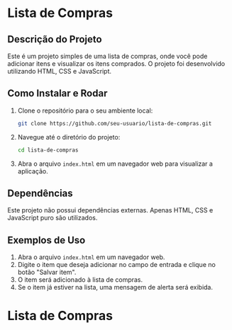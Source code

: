 # Lista de Compras

## Descrição do Projeto

Este é um projeto simples de uma lista de compras, onde você pode adicionar itens e visualizar os itens comprados. O projeto foi desenvolvido utilizando HTML, CSS e JavaScript.

## Como Instalar e Rodar

1. Clone o repositório para o seu ambiente local:
   ```bash
   git clone https://github.com/seu-usuario/lista-de-compras.git
   ```
2. Navegue até o diretório do projeto:
   ```bash
   cd lista-de-compras
   ```
3. Abra o arquivo `index.html` em um navegador web para visualizar a aplicação.

## Dependências

Este projeto não possui dependências externas. Apenas HTML, CSS e JavaScript puro são utilizados.

## Exemplos de Uso

1. Abra o arquivo `index.html` em um navegador web.
2. Digite o item que deseja adicionar no campo de entrada e clique no botão "Salvar item".
3. O item será adicionado à lista de compras.
4. Se o item já estiver na lista, uma mensagem de alerta será exibida.
# Lista de Compras
